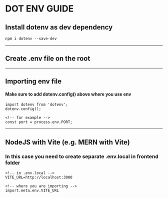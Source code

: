 # DOT ENV GUIDE

## Install dotenv as dev dependency
`npm i dotenv --save-dev`

---

## Create .env file on the root
---

## Importing env file

#### Make sure to add dotenv.config() above where you use env
```
import dotenv from 'dotenv';
dotenv.config();

<!-- for example -->
const port = process.env.PORT; 
```

--- 

## NodeJS with Vite (e.g. MERN with Vite)

### In this case you need to create separate .env.local in frontend folder
<!-- don't forget to add VITE_ prefix -->
```
<!-- in .env.local -->
VITE_URL=http://localhost:3000

<!-- where you are importing -->
import.meta.env.VITE_URL
```